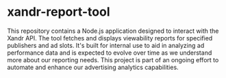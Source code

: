 # xandr-report-tool

This repository contains a Node.js application designed to interact with the Xandr API. The tool fetches and displays viewability reports for specified publishers and ad slots. It's built for internal use to aid in analyzing ad performance data and is expected to evolve over time as we understand more about our reporting needs. This project is part of an ongoing effort to automate and enhance our advertising analytics capabilities.
